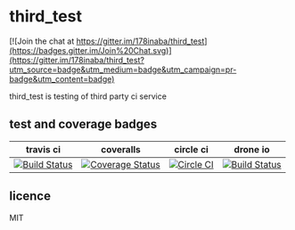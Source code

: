 # third_test

[![Join the chat at https://gitter.im/178inaba/third_test](https://badges.gitter.im/Join%20Chat.svg)](https://gitter.im/178inaba/third_test?utm_source=badge&utm_medium=badge&utm_campaign=pr-badge&utm_content=badge)

third_test is testing of third party ci service

## test and coverage badges

| travis ci | coveralls | circle ci | drone io |
|:--:|:--:|:--:|:--:|
| [![Build Status](https://travis-ci.org/178inaba/third_test.svg?branch=master)](https://travis-ci.org/178inaba/third_test) | [![Coverage Status](https://coveralls.io/repos/178inaba/third_test/badge.svg?branch=master&service=github)](https://coveralls.io/github/178inaba/third_test?branch=master) | [![Circle CI](https://circleci.com/gh/178inaba/third_test.svg?style=svg)](https://circleci.com/gh/178inaba/third_test) | [![Build Status](https://drone.io/github.com/178inaba/third_test/status.png)](https://drone.io/github.com/178inaba/third_test/latest) |

## licence

MIT
